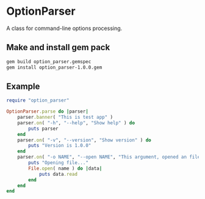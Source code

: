 # OptionParser
A class for command-line options processing.

## Make and install gem pack
```bash
gem build option_parser.gemspec
gem install option_parser-1.0.0.gem
```

## Example
```ruby
require "option_parser"

OptionParser.parse do |parser|
    parser.banner( "This is test app" )
    parser.on( "-h", "--help", "Show help" ) do
        puts parser
    end
    parser.on( "-v", "--version", "Show version" ) do
        puts "Version is 1.0.0"
    end
    parser.on( "-o NAME", "--open NAME", "This argument, opened an file." ) do |name|
        puts "Opening file..."
        File.open( name ) do |data|
            puts data.read
        end
    end
end
```